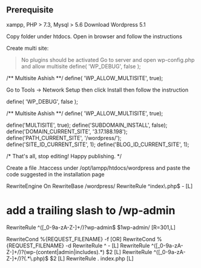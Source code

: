 ## Prerequisite
xampp, PHP > 7.3, Mysql > 5.6
Download Wordpress 5.1

Copy folder under htdocs. Open in browser and follow the instructions

Create multi site:
> No plugins should be activated
> Go to server and open wp-config.php and allow multisite
define( 'WP_DEBUG', false );

/** Multisite Ashish **/
define( 'WP_ALLOW_MULTISITE', true);

Go to Tools -> Network Setup then click Install then follow the instruction

define( 'WP_DEBUG', false );

/** Multisite Ashish **/
define( 'WP_ALLOW_MULTISITE', true);

define('MULTISITE', true);
define('SUBDOMAIN_INSTALL', false);
define('DOMAIN_CURRENT_SITE', '3.17.188.198');
define('PATH_CURRENT_SITE', '/wordpress/');
define('SITE_ID_CURRENT_SITE', 1);
define('BLOG_ID_CURRENT_SITE', 1);

/* That's all, stop editing! Happy publishing. */



Create a file .htaccess under /opt/lampp/htdocs/wordpress and paste the code suggested in the installation page

<IfModule mod_rewrite.c>
RewriteEngine On
RewriteBase /wordpress/
RewriteRule ^index\.php$ - [L]

# add a trailing slash to /wp-admin
RewriteRule ^([_0-9a-zA-Z-]+/)?wp-admin$ $1wp-admin/ [R=301,L]

RewriteCond %{REQUEST_FILENAME} -f [OR]
RewriteCond %{REQUEST_FILENAME} -d
RewriteRule ^ - [L]
RewriteRule ^([_0-9a-zA-Z-]+/)?(wp-(content|admin|includes).*) $2 [L]
RewriteRule ^([_0-9a-zA-Z-]+/)?(.*\.php)$ $2 [L]
RewriteRule . index.php [L]

</IfModule>


